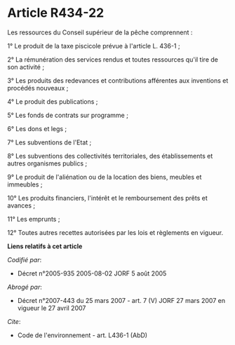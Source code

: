 # Article R434-22

Les ressources du Conseil supérieur de la pêche comprennent :

1° Le produit de la taxe piscicole prévue à l'article L. 436-1 ;

2° La rémunération des services rendus et toutes ressources qu'il tire de son activité ;

3° Les produits des redevances et contributions afférentes aux inventions et procédés nouveaux ;

4° Le produit des publications ;

5° Les fonds de contrats sur programme ;

6° Les dons et legs ;

7° Les subventions de l'Etat ;

8° Les subventions des collectivités territoriales, des établissements et autres organismes publics ;

9° Le produit de l'aliénation ou de la location des biens, meubles et immeubles ;

10° Les produits financiers, l'intérêt et le remboursement des prêts et avances ;

11° Les emprunts ;

12° Toutes autres recettes autorisées par les lois et règlements en vigueur.

**Liens relatifs à cet article**

_Codifié par_:

  - Décret n°2005-935 2005-08-02 JORF 5 août 2005

_Abrogé par_:

  - Décret n°2007-443 du 25 mars 2007 - art. 7 (V) JORF 27 mars 2007 en vigueur le 27 avril 2007

_Cite_:

  - Code de l'environnement - art. L436-1 (AbD)
